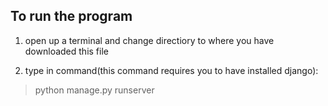 ## To run the program

1. open up a terminal and change directiory to where you have downloaded this file  

2. type in command(this command requires you to have installed django):
> python manage.py runserver   
